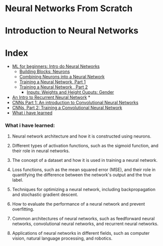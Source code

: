# Neural Networks  From Scratch

# Introduction to Neural Networks

  # Index
  * [ML for beginners: Intro do Neural Networks](#introduction-to-neural-networks)
    * [Building Blocks: Neurons](#neurons)
    * [Combining Neurons into a Neural Network](#nn)
    * [Training a Neural Network, Part 1]()
    * [Training a Neural Network , Part 2]()
        * [Inputs: Weights and Height Ouputs: Gender]()
  * [ An Intro to Recurrent Neural Network](#recurrent-neural-network)
    *[]()
  * [CNNs Part 1: An introduction to Convolutional Neural Networks](#convolutional-neural-nnetworks)
  * [CNNs, Part 2: Training a Convolutional Neural Network](#training-CNNs)
  * [What i have learned](#what-i-have-learned)

### What i have learned:

1. Neural network architecture and how it is constructed using neurons.

2. Different types of activation functions, such as the sigmoid function, and their role in neural networks.

3. The concept of a dataset and how it is used in training a neural network.

4. Loss functions, such as the mean squared error (MSE), and their role in quantifying the difference between the network's output and the true label.

5. Techniques for optimizing a neural network, including backpropagation and stochastic gradient descent.

6. How to evaluate the performance of a neural network and prevent overfitting.

7. Common architectures of neural networks, such as feedforward neural networks, convolutional neural networks, and recurrent neural networks.

8. Applications of neural networks in different fields, such as computer vision, natural language processing, and robotics.
 